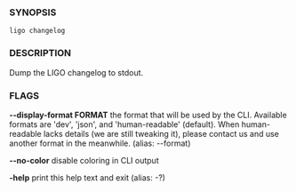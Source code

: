 
### SYNOPSIS
```
ligo changelog
```

### DESCRIPTION
Dump the LIGO changelog to stdout.

### FLAGS
**--display-format FORMAT**
the format that will be used by the CLI. Available formats are 'dev', 'json', and 'human-readable' (default). When human-readable lacks details (we are still tweaking it), please contact us and use another format in the meanwhile. (alias: --format)

**--no-color**
disable coloring in CLI output

**-help**
print this help text and exit (alias: -?)


